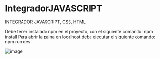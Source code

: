 # IntegradorJAVASCRIPT
INTEGRADOR JAVASCRIPT, CSS, HTML

Debe tener instalado npm en el proyecto, con el siguiente comando: npm install 
Para abrir la paina en localhost debe ejecutar el siguiente comando: npm run dev


![image](https://github.com/user-attachments/assets/249b7d56-efb0-4f93-bb70-b29113e20d6e)
